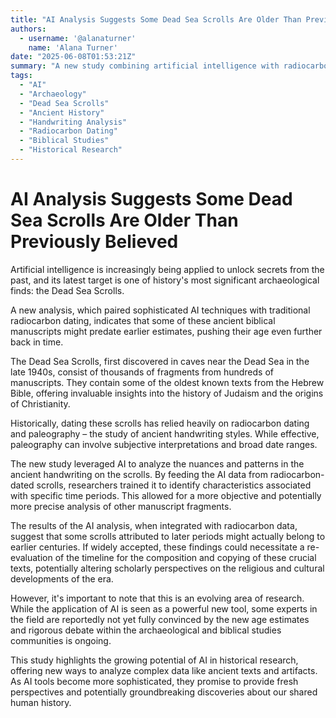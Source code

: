 ```yaml
---
title: "AI Analysis Suggests Some Dead Sea Scrolls Are Older Than Previously Believed"
authors:
  - username: '@alanaturner'
    name: 'Alana Turner'
date: "2025-06-08T01:53:21Z"
summary: "A new study combining artificial intelligence with radiocarbon dating suggests some of the ancient Dead Sea Scrolls may be significantly older than previously thought, potentially reshaping our understanding of the texts and the period in which they were written."
tags:
  - "AI"
  - "Archaeology"
  - "Dead Sea Scrolls"
  - "Ancient History"
  - "Handwriting Analysis"
  - "Radiocarbon Dating"
  - "Biblical Studies"
  - "Historical Research"
---
```


# AI Analysis Suggests Some Dead Sea Scrolls Are Older Than Previously Believed

Artificial intelligence is increasingly being applied to unlock secrets from the past, and its latest target is one of history's most significant archaeological finds: the Dead Sea Scrolls.

A new analysis, which paired sophisticated AI techniques with traditional radiocarbon dating, indicates that some of these ancient biblical manuscripts might predate earlier estimates, pushing their age even further back in time.

The Dead Sea Scrolls, first discovered in caves near the Dead Sea in the late 1940s, consist of thousands of fragments from hundreds of manuscripts. They contain some of the oldest known texts from the Hebrew Bible, offering invaluable insights into the history of Judaism and the origins of Christianity.

Historically, dating these scrolls has relied heavily on radiocarbon dating and paleography – the study of ancient handwriting styles. While effective, paleography can involve subjective interpretations and broad date ranges.

The new study leveraged AI to analyze the nuances and patterns in the ancient handwriting on the scrolls. By feeding the AI data from radiocarbon-dated scrolls, researchers trained it to identify characteristics associated with specific time periods. This allowed for a more objective and potentially more precise analysis of other manuscript fragments.

The results of the AI analysis, when integrated with radiocarbon data, suggest that some scrolls attributed to later periods might actually belong to earlier centuries. If widely accepted, these findings could necessitate a re-evaluation of the timeline for the composition and copying of these crucial texts, potentially altering scholarly perspectives on the religious and cultural developments of the era.

However, it's important to note that this is an evolving area of research. While the application of AI is seen as a powerful new tool, some experts in the field are reportedly not yet fully convinced by the new age estimates and rigorous debate within the archaeological and biblical studies communities is ongoing.

This study highlights the growing potential of AI in historical research, offering new ways to analyze complex data like ancient texts and artifacts. As AI tools become more sophisticated, they promise to provide fresh perspectives and potentially groundbreaking discoveries about our shared human history.
